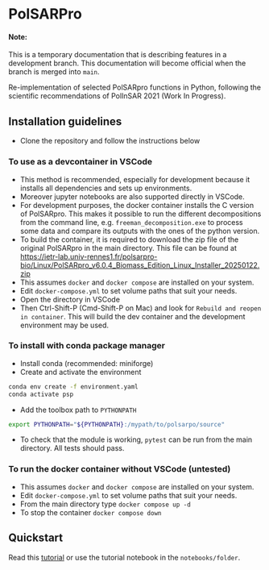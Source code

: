 # PolSARPro

#### Note:
This is a temporary documentation that is describing features in a development branch.
This documentation will become official when the branch is merged into `main`.

Re-implementation of selected PolSARpro functions in Python, following the scientific recommendations of PolInSAR 2021 (Work In Progress). 

## Installation guidelines
- Clone the repository and follow the instructions below 

### To use as a devcontainer in VSCode

- This method is recommended, especially for development because it installs all dependencies and sets up environments.
- Moreover jupyter notebooks are also supported directly in VSCode.
- For development purposes, the docker container installs the C version of PolSARpro. This makes it possible to run the different decompositions from the command line, e.g. `freeman_decomposition.exe` to process some data and compare its outputs with the ones of the python version.
- To build the container, it is required to download the zip file of the original PolSARpro in the main directory. This file can be found at https://ietr-lab.univ-rennes1.fr/polsarpro-bio/Linux/PolSARpro_v6.0.4_Biomass_Edition_Linux_Installer_20250122.zip
- This assumes `docker` and `docker compose` are installed on your system.
- Edit `docker-compose.yml` to set volume paths that suit your needs. 
- Open the directory in VSCode
- Then Ctrl-Shift-P (Cmd-Shift-P on Mac) and look for `Rebuild and reopen in container`. This will build the dev container and the development environment may be used.

### To install with conda package manager

- Install conda (recommended: miniforge)
- Create and activate the environment
```bash
conda env create -f environment.yaml
conda activate psp 
```
- Add the toolbox path to `PYTHONPATH`
```bash
export PYTHONPATH="${PYTHONPATH}:/mypath/to/polsarpo/source"
```
- To check that the module is working, `pytest` can be run from the main directory. All tests should pass.

### To run the docker container without VSCode (untested)
- This assumes `docker` and `docker compose` are installed on your system.
- Edit `docker-compose.yml` to set volume paths that suit your needs. 
- From the main directory type `docker compose up -d`
- To stop the container `docker compose down`

## Quickstart
Read this [tutorial](https://polsarpro.readthedocs.io/en/latest/quickstart-tutorial/) or use the tutorial notebook in the `notebooks/folder`.
